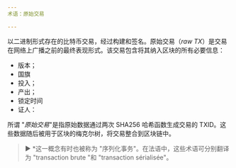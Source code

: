 ```yaml
---
术语：原始交易

---
```

以二进制形式存在的比特币交易，经过构建和签名。原始交易（*raw TX*）是交易在网络上广播之前的最终表现形式。该交易包含将其纳入区块的所有必要信息：


- 版本；
- 国旗
- 投入；
- 产出；
- 锁定时间
- 证人：

所谓 "*原始交易*"是指原始数据通过两次 SHA256 哈希函数生成交易的 TXID。这些数据随后被用于区块的梅克尔树，将交易整合到区块链中。

> ► *这一概念有时也被称为 "序列化事务"。在法语中，这些术语可分别翻译为 "transaction brute "和 "transaction sérialisée"。